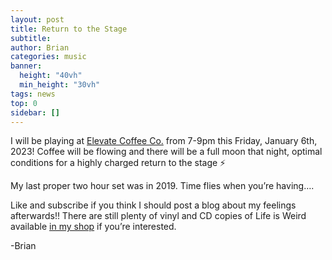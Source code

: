 ```yaml
---
layout: post
title: Return to the Stage
subtitle: 
author: Brian
categories: music
banner:
  height: "40vh"
  min_height: "30vh"
tags: news
top: 0
sidebar: []
---
```


I will be playing at [Elevate Coffee Co.](https://www.elevatecoffee.com/) from 7-9pm this Friday, January 6th, 2023! Coffee will be flowing and there will be a full moon that night, optimal conditions for a highly charged return to the stage ⚡️

My last proper two hour set was in 2019. Time flies when you’re having….

Like and subscribe if you think I should post a blog about my feelings afterwards!! There are still plenty of vinyl and CD copies of Life is Weird available [in my shop](https://briancrant.com/shop/) if you’re interested.

-Brian